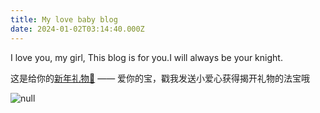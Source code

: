 ```yaml
---
title: My love baby blog
date: 2024-01-02T03:14:40.000Z
---
```

I﻿ love you, my girl, This blog is for you.I will always be your knight.

这是给你的[新年礼物🎁](https://fancy-cat-f708b4.netlify.app/admin) —— 爱你的宝，戳我发送小爱心获得揭开礼物的法宝哦

![null](/images/wechatimg175.jpeg)
